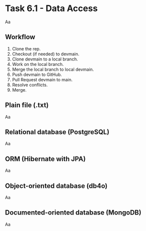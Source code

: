 # Task 6.1 - Data Access
Aa

## Workflow

1. Clone the rep.
2. Checkout (if needed) to devmain.
3. Clone devmain to a local branch.
4. Work on the local branch.
5. Merge the local branch to local devmain.
6. Push devmain to GitHub.
7. Pull Request devmain to main.
8. Resolve conflicts.
9. Merge.

## Plain file (.txt)
Aa

## Relational database (PostgreSQL)
Aa

## ORM (Hibernate with JPA)
Aa

## Object-oriented database (db4o)
Aa

## Documented-oriented database (MongoDB)
Aa
